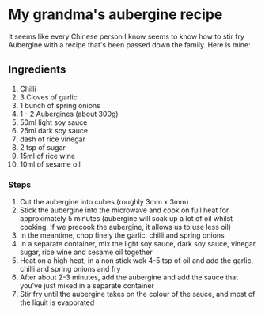# My grandma's aubergine recipe

It seems like every Chinese person I know seems to know how to stir fry Aubergine with a recipe that's been passed down the family. Here is mine:

## Ingredients 
1. Chilli
2. 3 Cloves of garlic
3. 1 bunch of spring onions
4. 1 - 2 Aubergines (about 300g)
5. 50ml light soy sauce
6. 25ml dark soy sauce
7. dash of rice vinegar
8. 2 tsp of sugar
9. 15ml of rice wine
10. 10ml of sesame oil

### Steps
1. Cut the aubergine into cubes (roughly 3mm x 3mm)
2. Stick the aubergine into the microwave and cook on full heat for approximately 5 minutes (aubergine will soak up a lot of oil whilst cooking. If we precook the aubergine, it allows us to use less oil)
3. In the meantime, chop finely the garlic, chilli and spring onions
4. In a separate container, mix the light soy sauce, dark soy sauce, vinegar, sugar, rice wine and sesame oil together
5. Heat on a high heat, in a non stick wok 4-5 tsp of oil and add the garlic, chilli and spring onions and fry
6. After about 2-3 minutes, add the aubergine and add the sauce that you've just mixed in a separate container
7. Stir fry until the aubergine takes on the colour of the sauce, and most of the liquit is evaporated